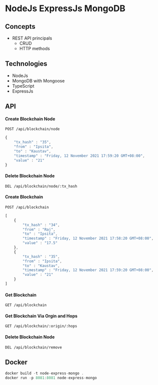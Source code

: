 # NodeJs ExpressJs MongoDB

## Concepts
* REST API principals
    * CRUD
    * HTTP methods

## Technologies
* NodeJs
* MongoDB with Mongoose
* TypeScript
* ExpressJs

## API

#### Create Blockchain Node
```http
POST /api/blockchain/node
```
```javascript
{
    "tx_hash" : "35",
    "from" : "Ipsita",
    "to" : "Kaustav",
    "timestamp" : "Friday, 12 November 2021 17:59:20 GMT+08:00",
    "value" : "21"
}
```
#### Delete Blockchain Node

```http
DEL /api/blockchain/node/:tx_hash
```

#### Create Blockchain
```http
POST /api/blockchain
```
```javascript
[
    {
        "tx_hash" : "34",	
        "from" : "Raj",
        "to" : "Ipsita",
        "timestamp" : "Friday, 12 November 2021 17:58:20 GMT+08:00",
        "value" : "17.5"
    },
    {
        "tx_hash" : "35",
        "from" : "Ipsita",
        "to" : "Kaustav",
        "timestamp" : "Friday, 12 November 2021 17:59:20 GMT+08:00",
        "value" : "21"
    }
]
```
#### Get Blockchain
```http
GET /api/blockchain
```
#### Get Blockchain Via Orgin and Hops
```http
GET /api/blockchain/:origin/:hops
```
#### Delete Blockchain Node
```http
DEL /api/blockchain/remove
```

## Docker

```javascript
docker build -t node-express-mongo .
docker run -p 8081:8081 node-express-mongo
```
